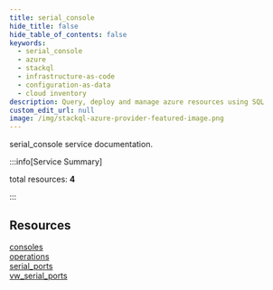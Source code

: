 ```yaml
---
title: serial_console
hide_title: false
hide_table_of_contents: false
keywords:
  - serial_console
  - azure
  - stackql
  - infrastructure-as-code
  - configuration-as-data
  - cloud inventory
description: Query, deploy and manage azure resources using SQL
custom_edit_url: null
image: /img/stackql-azure-provider-featured-image.png
---
```


serial_console service documentation.

:::info[Service Summary]

total resources: __4__  

:::

## Resources
<div class="row">
<div class="providerDocColumn">
<a href="/services/serial_console/consoles/">consoles</a><br />
<a href="/services/serial_console/operations/">operations</a>
</div>
<div class="providerDocColumn">
<a href="/services/serial_console/serial_ports/">serial_ports</a><br />
<a href="/services/serial_console/vw_serial_ports/">vw_serial_ports</a>
</div>
</div>